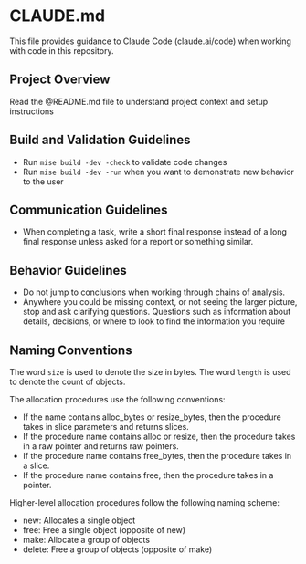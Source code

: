 # CLAUDE.md

This file provides guidance to Claude Code (claude.ai/code) when working with code in this repository.

## Project Overview

Read the @README.md file to understand project context and setup instructions

## Build and Validation Guidelines

- Run `mise build -dev -check` to validate code changes
- Run `mise build -dev -run` when you want to demonstrate new behavior to the user

## Communication Guidelines

- When completing a task, write a short final response instead of a long final response unless asked for a report or something similar.

## Behavior Guidelines

- Do not jump to conclusions when working through chains of analysis.
- Anywhere you could be missing context, or not seeing the larger picture, stop and ask clarifying questions. Questions such as information about details, decisions, or where to look to find the information you require

## Naming Conventions

The word `size` is used to denote the size in bytes. The word `length` is used to denote the count of objects.

The allocation procedures use the following conventions:

- If the name contains alloc_bytes or resize_bytes, then the procedure takes in slice parameters and returns slices.
- If the procedure name contains alloc or resize, then the procedure takes in a raw pointer and returns raw pointers.
- If the procedure name contains free_bytes, then the procedure takes in a slice.
- If the procedure name contains free, then the procedure takes in a pointer.

Higher-level allocation procedures follow the following naming scheme:

- new: Allocates a single object
- free: Free a single object (opposite of new)
- make: Allocate a group of objects
- delete: Free a group of objects (opposite of make)
